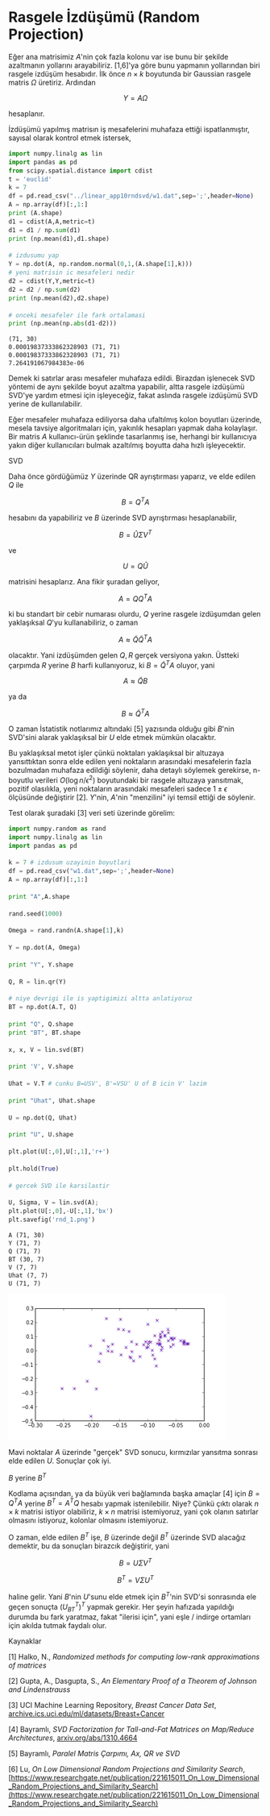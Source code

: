 # Rasgele İzdüşümü (Random Projection) 

Eğer ana matrisimiz $A$'nin çok fazla kolonu var ise bunu bir şekilde azaltmanın
yollarını arayabiliriz. [1,6]'ya göre bunu yapmanın yollarından biri rasgele
izdüşüm hesabıdır. İlk önce $n \times k$ boyutunda bir Gaussian rasgele matris
$\Omega$ üretiriz. Ardından

$$ Y = A\Omega $$

hesaplanır. 

İzdüşümü yapılmış matrisın iş mesafelerini muhafaza ettiği ispatlanmıştır,
sayısal olarak kontrol etmek istersek,

```python
import numpy.linalg as lin
import pandas as pd
from scipy.spatial.distance import cdist
t = 'euclid'
k = 7
df = pd.read_csv("../linear_app10rndsvd/w1.dat",sep=';',header=None)
A = np.array(df)[:,1:]
print (A.shape)
d1 = cdist(A,A,metric=t)
d1 = d1 / np.sum(d1)
print (np.mean(d1),d1.shape)

# izdusumu yap
Y = np.dot(A, np.random.normal(0,1,(A.shape[1],k)))
# yeni matrisin ic mesafeleri nedir
d2 = cdist(Y,Y,metric=t)
d2 = d2 / np.sum(d2)
print (np.mean(d2),d2.shape)

# onceki mesafeler ile fark ortalamasi
print (np.mean(np.abs(d1-d2)))
```

```
(71, 30)
0.00019837333862328903 (71, 71)
0.00019837333862328903 (71, 71)
7.264191067984383e-06
```

Demek ki satırlar arası mesafeler muhafaza edildi. Birazdan işlenecek SVD
yöntemi de aynı şekilde boyut azaltma yapabilir, altta rasgele izdüşümü
SVD'ye yardım etmesi için işleyeceğiz, fakat aslında rasgele izdüşümü SVD
yerine de kullanılabilir.

Eğer mesafeler muhafaza ediliyorsa daha ufaltılmış kolon boyutları üzerinde,
mesela tavsiye algoritmaları için, yakınlık hesapları yapmak daha kolaylaşır.
Bir matris $A$ kullanıcı-ürün şeklinde tasarlanmış ise, herhangi bir kullanıcıya
yakın diğer kullanıcıları bulmak azaltılmış boyutta daha hızlı işleyecektir.

SVD

Daha önce gördüğümüz $Y$ üzerinde QR ayrıştırması yaparız, ve elde edilen $Q$
ile

$$ B = Q^T A $$

hesabını da yapabiliriz ve $B$ üzerinde SVD ayrıştırması hesaplanabilir,

$$ B = \hat{U}\Sigma V^T $$

ve

$$ U = Q\hat{U} $$

matrisini hesaplarız. Ana fikir şuradan geliyor,

$$ A = QQ^TA $$

ki bu standart bir cebir numarası olurdu, $Q$ yerine rasgele
izdüşumdan gelen yaklaşıksal $Q$'yu kullanabiliriz, o zaman

$$ A \approx \tilde{Q}\tilde{Q}^TA $$

olacaktır. Yani izdüşümden gelen $Q,R$ gerçek versiyona yakın. Üstteki
çarpımda $R$ yerine $B$ harfi kullanıyoruz, ki $B = \tilde{Q}^T A$
oluyor, yani

$$ A \approx \tilde{Q}B $$

ya da 

$$ B \approx \tilde{Q}^T A $$

O zaman İstatistik notlarımız altındaki [5] yazısında olduğu gibi $B$'nin
SVD'sini alarak yaklaşıksal bir $U$ elde etmek mümkün olacaktır.

Bu yaklaşıksal metot işler çünkü noktaları yaklaşıksal bir altuzaya
yansıttıktan sonra elde edilen yeni noktaların arasındaki mesafelerin
fazla bozulmadan muhafaza edildiği söylenir, daha detaylı söylemek
gerekirse, n-boyutlu verileri $O(\log n / \epsilon^2)$ boyutundaki bir
rasgele altuzaya yansıtmak, pozitif olasılıkla, yeni noktaların
arasındaki mesafeleri sadece $1 \pm \epsilon$ ölçüsünde değiştirir
[2]. $Y$'nin, $A$'nin "menzilini" iyi temsil ettiği de söylenir.

Test olarak şuradaki [3] veri seti üzerinde görelim:

```python
import numpy.random as rand
import numpy.linalg as lin
import pandas as pd

k = 7 # izdusum uzayinin boyutlari
df = pd.read_csv("w1.dat",sep=';',header=None)
A = np.array(df)[:,1:]

print "A",A.shape

rand.seed(1000)

Omega = rand.randn(A.shape[1],k)

Y = np.dot(A, Omega) 

print "Y", Y.shape

Q, R = lin.qr(Y) 

# niye devrigi ile is yaptigimizi altta anlatiyoruz
BT = np.dot(A.T, Q)

print "Q", Q.shape
print "BT", BT.shape

x, x, V = lin.svd(BT)

print 'V', V.shape

Uhat = V.T # cunku B=USV', B'=VSU' U of B icin V' lazim

print "Uhat", Uhat.shape

U = np.dot(Q, Uhat) 

print "U", U.shape

plt.plot(U[:,0],U[:,1],'r+')

plt.hold(True)
        
# gercek SVD ile karsilastir

U, Sigma, V = lin.svd(A);
plt.plot(U[:,0],-U[:,1],'bx')
plt.savefig('rnd_1.png')
```

```
A (71, 30)
Y (71, 7)
Q (71, 7)
BT (30, 7)
V (7, 7)
Uhat (7, 7)
U (71, 7)
```

![](rnd_1.png)

Mavi noktalar $A$ üzerinde "gerçek" SVD sonucu, kırmızılar yansıtma
sonrası elde edilen $U$. Sonuçlar çok iyi. 

$B$ yerine $B^T$

Kodlama açısından, ya da büyük veri bağlamında başka amaçlar [4] için
$B = Q^T A$ yerine $B^T = A^T Q$ hesabı yapmak istenilebilir. Niye?
Çünkü çıktı olarak $n \times k$ matrisi istiyor olabiliriz, $k \times
n$ matrisi istemiyoruz, yani çok olanın satırlar olmasını istiyoruz,
kolonlar olmasını istemiyoruz.

O zaman, elde edilen $B^T$ işe, $B$ üzerinde değil $B^T$ üzerinde SVD
alacağız demektir, bu da sonuçları birazcık değiştirir, yani

$$ B = U\Sigma V^T $$

$$ B^T = V\Sigma U^T $$

haline gelir. Yani $B$'nin $U$'sunu elde etmek için $B^T$'nin SVD'si
sonrasında ele geçen sonuçta $(U_{BT}^T)^T$ yapmak gerekir. Her şeyin
hafızada yapıldığı durumda bu fark yaratmaz, fakat "ilerisi için", yani
eşle / indirge ortamları için akılda tutmak faydalı olur.

Kaynaklar

[1] Halko, N., *Randomized methods for computing low-rank approximations of matrices*

[2] Gupta, A., Dasgupta, S., *An Elementary Proof of a Theorem of Johnson and Lindenstrauss*

[3] UCI Machine Learning Repository, 
    *Breast Cancer Data Set*, 
    [archive.ics.uci.edu/ml/datasets/Breast+Cancer](archive.ics.uci.edu/ml/datasets/Breast+Cancer)

[4] Bayramlı, *SVD Factorization for Tall-and-Fat Matrices on Map/Reduce Architectures*, 
    [arxiv.org/abs/1310.4664](arxiv.org/abs/1310.4664)

[5] Bayramlı, *Paralel Matris Çarpımı, Ax, QR ve SVD* 

[6] Lu, *On Low Dimensional Random Projections and Similarity Search*,
    [https://www.researchgate.net/publication/221615011_On_Low_Dimensional_Random_Projections_and_Similarity_Search](https://www.researchgate.net/publication/221615011_On_Low_Dimensional_Random_Projections_and_Similarity_Search)


    

